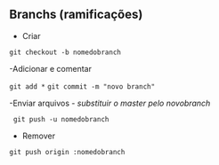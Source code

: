 ## Branchs (ramificações)
- Criar

`git checkout -b nomedobranch`

-Adicionar e comentar

`git add *`
`git commit -m "novo branch"`

-Enviar arquivos - _substituir o master pelo novobranch_

`  git push -u nomedobranch `

- Remover 

`git push origin :nomedobranch `